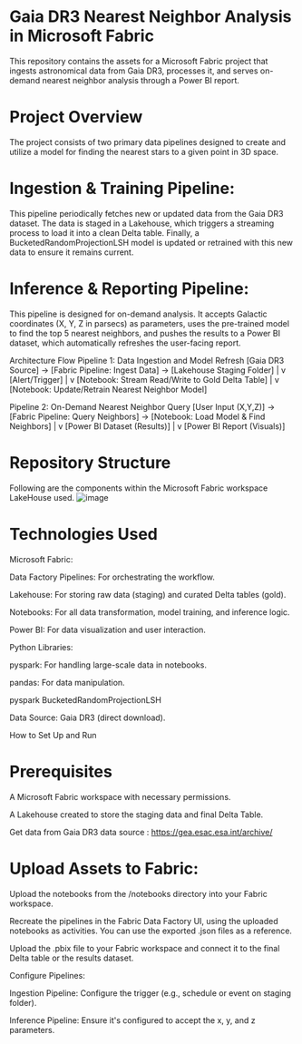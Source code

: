 # Gaia DR3 Nearest Neighbor Analysis in Microsoft Fabric
This repository contains the assets for a Microsoft Fabric project that ingests astronomical data from Gaia DR3, processes it, and serves on-demand nearest neighbor analysis through a Power BI report.

# Project Overview
The project consists of two primary data pipelines designed to create and utilize a model for finding the nearest stars to a given point in 3D space.

# Ingestion & Training Pipeline: 
This pipeline periodically fetches new or updated data from the Gaia DR3 dataset. The data is staged in a Lakehouse, which triggers a streaming process to load it into a clean Delta table. Finally, a BucketedRandomProjectionLSH model is updated or retrained with this new data to ensure it remains current.

# Inference & Reporting Pipeline: 
This pipeline is designed for on-demand analysis. It accepts Galactic coordinates (X, Y, Z in parsecs) as parameters, uses the pre-trained model to find the top 5 nearest neighbors, and pushes the results to a Power BI dataset, which automatically refreshes the user-facing report.

Architecture Flow
Pipeline 1: Data Ingestion and Model Refresh
[Gaia DR3 Source] -> [Fabric Pipeline: Ingest Data] -> [Lakehouse Staging Folder]
                                                            |
                                                            v
                                                  [Alert/Trigger]
                                                            |
                                                            v
                         [Notebook: Stream Read/Write to Gold Delta Table]
                                                            |
                                                            v
                              [Notebook: Update/Retrain Nearest Neighbor Model]

Pipeline 2: On-Demand Nearest Neighbor Query
[User Input (X,Y,Z)] -> [Fabric Pipeline: Query Neighbors] -> [Notebook: Load Model & Find Neighbors]
                                                                        |
                                                                        v
                                                         [Power BI Dataset (Results)]
                                                                        |
                                                                        v
                                                          [Power BI Report (Visuals)]


# Repository Structure
Following are the components within the Microsoft Fabric workspace LakeHouse used.
![image](https://github.com/user-attachments/assets/89acdda4-bc3b-4152-b058-9e41b0d3295a)

# Technologies Used
Microsoft Fabric:

Data Factory Pipelines: For orchestrating the workflow.

Lakehouse: For storing raw data (staging) and curated Delta tables (gold).

Notebooks: For all data transformation, model training, and inference logic.

Power BI: For data visualization and user interaction.

Python Libraries:

pyspark: For handling large-scale data in notebooks.

pandas: For data manipulation.

pyspark BucketedRandomProjectionLSH

Data Source: Gaia DR3 (direct download).

How to Set Up and Run
# Prerequisites
A Microsoft Fabric workspace with necessary permissions.

A Lakehouse created to store the staging data and final Delta Table.

Get data from Gaia DR3 data source : https://gea.esac.esa.int/archive/

# Upload Assets to Fabric:

Upload the notebooks from the /notebooks directory into your Fabric workspace.

Recreate the pipelines in the Fabric Data Factory UI, using the uploaded notebooks as activities. You can use the exported .json files as a reference.

Upload the .pbix file to your Fabric workspace and connect it to the final Delta table or the results dataset.

Configure Pipelines:

Ingestion Pipeline: Configure the trigger (e.g., schedule or event on staging folder).

Inference Pipeline: Ensure it's configured to accept the x, y, and z parameters.
